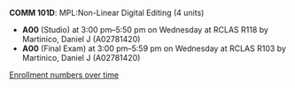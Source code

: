 **COMM 101D**: MPL:Non-Linear Digital Editing (4 units)

- **A00** (Studio) at 3:00 pm–5:50 pm on Wednesday at RCLAS R118 by Martinico, Daniel J (A02781420)
- **A00** (Final Exam) at 3:00 pm–5:59 pm on Wednesday at RCLAS R103 by Martinico, Daniel J (A02781420)

[Enrollment numbers over time](./COMM101D.tsv)
